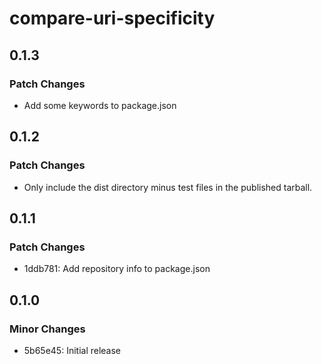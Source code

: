# compare-uri-specificity

## 0.1.3

### Patch Changes

- Add some keywords to package.json

## 0.1.2

### Patch Changes

- Only include the dist directory minus test files in the published tarball.

## 0.1.1

### Patch Changes

- 1ddb781: Add repository info to package.json

## 0.1.0

### Minor Changes

- 5b65e45: Initial release
